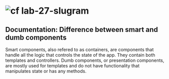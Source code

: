 ![cf](http://i.imgur.com/7v5ASc8.png) lab-27-slugram
====

## Documentation: Difference between smart and dumb components

Smart components, also refered to as containers, are components that handle all the logic that controls the state of the app. They contain both templates and controllers. Dumb components, or presentation components, are mostly used for templates and do not have functionality that manipulates state or has any methods. 

